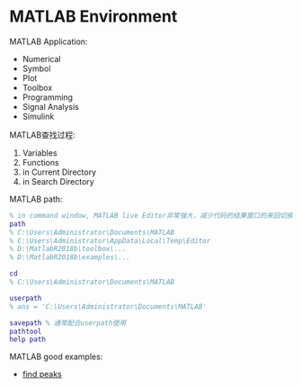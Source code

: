 # MATLAB Environment

MATLAB Application:
- Numerical
- Symbol
- Plot
- Toolbox
- Programming
- Signal Analysis
- Simulink

MATLAB查找过程:
1. Variables
1. Functions
1. in Current Directory
1. in Search Directory

MATLAB path:
```matlab
% in command window, MATLAB live Editor非常强大，减少代码的结果窗口的来回切换
path
% C:\Users\Administrator\Documents\MATLAB
% C:\Users\Administrator\AppData\Local\Temp\Editor
% D:\MatlabR2018b\toolbox\...
% D:\MatlabR2018b\examples\...

cd 
% C:\Users\Administrator\Documents\MATLAB

userpath 
% ans = 'C:\Users\Administrator\Documents\MATLAB'

savepath % 通常配合userpath使用
pathtool
help path
```

MATLAB good examples:
- [find peaks](https://terpconnect.umd.edu/~toh/spectrum/SignalProcessingTools.html)